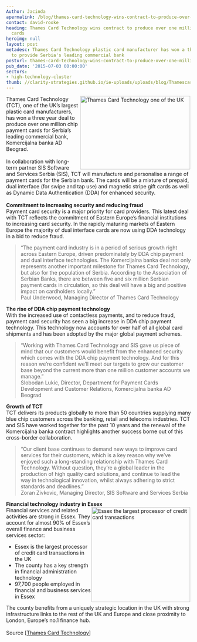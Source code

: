 ```yaml
---
Author: Jacinda
apermalink: /blog/thames-card-technology-wins-contract-to-produce-over-one-million-chip-payment-cards
contact: david-rooke
heading: Thames Card Technology wins contract to produce over one million chip payment
  cards
heroimg: null
layout: post
metadesc: Thames Card Technology plastic card manufacturer has won a three year deal
  to provide Serbia's leading commercial bank
posturl: thames-card-technology-wins-contract-to-produce-over-one-million-chip-payment-cards
pub_date: '2015-07-03 00:00:00'
sectors:
- high-technology-cluster
thumb: //clarity-strategies.github.io/ie-uploads/uploads/blog/Thamescard_mini.jpg
---
```


<p><img alt='Thames Card Technology one of the UK's largest plastic card manufacturer ' src='//clarity-strategies.github.io/ie-uploads/uploads/blog/Thamescard_300.jpg' style='float:right; height:200px; margin-left:2px; margin-right:2px; width:300px'/>Thames Card Technology (TCT), one of the UK’s largest plastic card manufacturers, has won a three year deal to produce over one million chip payment cards for Serbia’s leading commercial bank, Komercijalna banka AD Beograd.<br/><br/>In collaboration with long-term partner SIS Software and Services Serbia (SIS), TCT will manufacture and personalise a range of payment cards for the Serbian bank. The cards will be a mixture of prepaid, dual interface (for swipe and tap use) and magnetic stripe gift cards as well as Dynamic Data Authentication (DDA) for enhanced security.<br/><br/><strong>Commitment to increasing security and reducing fraud</strong><br/>Payment card security is a major priority for card providers. This latest deal with TCT reflects the commitment of Eastern Europe’s financial institutions to increasing card security. In the rapidly maturing markets of Eastern Europe the majority of dual interface cards are now using DDA technology in a bid to reduce fraud.</p><blockquote><p>“The payment card industry is in a period of serious growth right across Eastern Europe, driven predominately by DDA chip payment and dual interface technologies. The Komercijalna banka deal not only represents another important milestone for Thames Card Technology, but also for the population of Serbia. According to the Association of Serbian Banks, there are between five and six million Serbian payment cards in circulation, so this deal will have a big and positive impact on cardholders locally.”<br/>Paul Underwood, Managing Director of Thames Card Technology</p></blockquote><p><strong>The rise of DDA chip payment technology</strong><br/>With the increased use of contactless payments, and to reduce fraud, payment card security has seen a big increase in DDA chip payment technology. This technology now accounts for over half of all global card shipments and has been adopted by the major global payment schemes.</p><blockquote><p>“Working with Thames Card Technology and SIS gave us piece of mind that our customers would benefit from the enhanced security which comes with the DDA chip payment technology. And for this reason we’re confident we’ll meet our targets to grow our customer base beyond the current more than one million customer accounts we manage.”<br/>Slobodan Lukic, Director, Department for Payment Cards Development and Customer Relations, Komercijalna banka AD Beograd</p></blockquote><p><strong>Growth of TCT</strong><br/>TCT delivers its products globally to more than 50 countries supplying many blue chip customers across the banking, retail and telecoms industries. TCT and SIS have worked together for the past 10 years and the renewal of the Komercijalna banka contract highlights another success borne out of this cross-border collaboration.</p><blockquote><p>“Our client base continues to demand new ways to improve card services for their customers, which is a key reason why we’ve enjoyed such a long-standing relationship with Thames Card Technology. Without question, they’re a global leader in the production of high quality card solutions, and continue to lead the way in technological innovation, whilst always adhering to strict standards and deadlines.”<br/>Zoran Zivkovic, Managing Director, SIS Software and Services Serbia</p></blockquote><p><strong>Financial technology industry in Essex</strong><br/><img alt='Essex the largest processor of credit card transactions' src='//clarity-strategies.github.io/ie-uploads/uploads/blog/Infographic.png' style='float:right; height:259px; margin-left:2px; margin-right:2px; width:269px'/>Financial services and related activities are strong in Essex. They account for almost 90% of Essex’s overall finance and business services sector:</p><ul><li>Essex is the largest processor of credit card transactions in the UK</li><li>The county has a key strength in financial administration technology</li><li>97,700 people employed in financial and business services in Essex</li></ul><p>The county benefits from a uniquely strategic location in the UK with strong infrastructure links to the rest of the UK and Europe and close proximity to London, Europe’s no.1 finance hub.<br/><br/>Source [<a href='http://www.thamescardtechnology.com/news/three-year-komercijalna-bank-contract/' target='_blank'>Thames Card Technology</a>]</p>